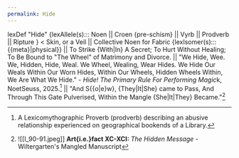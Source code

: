 ```yaml
---
permalink: Hide
---
```

lexDef "Hide" {lexAllele(s)::: Noen || Croen {pre-schism} || Vyrb || Prodverb || Ripture } < Skin, or a Veil || Collective Noen for Fabric {lexIsomer(s)::: {{meta}|physical}} || To Strike {With|In} A Secret; To Hurt Without Healing; To Be Bound to "The Wheel" of Matrimony and Divorce. || "We Hide, Wee. We, Hidden, Hide, Weal. We Wheel, Wealing, Wear Hides. We Hide Our Weals Within Our Worn Hides, Within Our Wheels, Hidden Wheels Within, We Are What We Hide." - *Hide! The Primary Rule For Performing Magic*k, NoetSeuss, 2025.[^prod] || "And S{{o|e}w}, {They|It|She} came to Pass, And Through This Gate Pulverised, Within the Mangle {She|It|They} Became."[^rip] 


[^prod]: A Lexicomythographic Proverb (prodverb) describing an abusive relationship experienced on geographical bookends of a Library. 
[^rip]: ![[I_90-91.jpeg]] **Art{i.e.}fact XC-XCI:** *The Hidden Message* - Wiltergarten's Mangled Manuscript